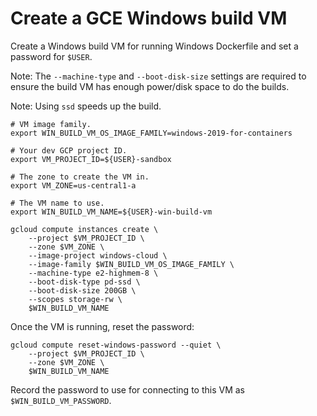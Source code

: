 # Create a GCE Windows build VM

Create a Windows build VM for running Windows Dockerfile and set a password for `$USER`.

Note: The `--machine-type` and `--boot-disk-size` settings are required to
ensure the build VM has enough power/disk space to do the builds.

Note: Using `ssd` speeds up the build.

```shell
# VM image family.
export WIN_BUILD_VM_OS_IMAGE_FAMILY=windows-2019-for-containers

# Your dev GCP project ID.
export VM_PROJECT_ID=${USER}-sandbox

# The zone to create the VM in.
export VM_ZONE=us-central1-a

# The VM name to use.
export WIN_BUILD_VM_NAME=${USER}-win-build-vm

gcloud compute instances create \
    --project $VM_PROJECT_ID \
    --zone $VM_ZONE \
    --image-project windows-cloud \
    --image-family $WIN_BUILD_VM_OS_IMAGE_FAMILY \
    --machine-type e2-highmem-8 \
    --boot-disk-type pd-ssd \
    --boot-disk-size 200GB \
    --scopes storage-rw \
    $WIN_BUILD_VM_NAME
```

Once the VM is running, reset the password:

```shell
gcloud compute reset-windows-password --quiet \
    --project $VM_PROJECT_ID \
    --zone $VM_ZONE \
    $WIN_BUILD_VM_NAME
```

Record the password to use for connecting to this VM as `$WIN_BUILD_VM_PASSWORD`.

